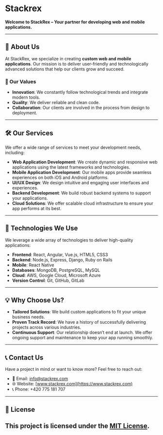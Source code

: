 # Stackrex

**Welcome to StackRex – Your partner for developing web and mobile applications.**

---

## 🚀 About Us

At StackRex, we specialize in creating **custom web and mobile applications**. Our mission is to deliver user-friendly and technologically advanced solutions that help our clients grow and succeed.

### 🔑 Our Values
- **Innovation**: We constantly follow technological trends and integrate modern tools.
- **Quality**: We deliver reliable and clean code.
- **Collaboration**: Our clients are involved in the process from design to deployment.

---

## 🛠 Our Services

We offer a wide range of services to meet your development needs, including:

- **Web Application Development**: We create dynamic and responsive web applications using the latest frameworks and technologies.
- **Mobile Application Development**: Our mobile apps provide seamless experiences on both iOS and Android platforms.
- **UI/UX Design**: We design intuitive and engaging user interfaces and experiences.
- **Backend Development**: We build robust backend systems to support your applications.
- **Cloud Solutions**: We offer scalable cloud infrastructure to ensure your app performs at its best.

---

## 🚀 Technologies We Use

We leverage a wide array of technologies to deliver high-quality applications:

- **Frontend**: React, Angular, Vue.js, HTML5, CSS3
- **Backend**: Node.js, Express, Django, Ruby on Rails
- **Mobile**: React Native
- **Databases**: MongoDB, PostgreSQL, MySQL
- **Cloud**: AWS, Google Cloud, Microsoft Azure
- **Version Control**: Git, GitHub, GitLab

---

## 💡 Why Choose Us?

- **Tailored Solutions**: We build custom applications to fit your unique business needs.
- **Proven Track Record**: We have a history of successfully delivering projects across various industries.
- **Continuous Support**: Our relationship doesn’t end at launch. We offer ongoing support and maintenance to keep your app running smoothly.

---

## 📞 Contact Us

Have a project in mind or want to know more? Feel free to reach out:

- 📧 Email: [info@stackrex.com](mailto:info@stackrex.com)
- 🌐 Website: [www.stackrex.com](https://www.stackrex.com)
- 📞 Phone: +420 775 181 707

---

## 📜 License

This project is licensed under the [MIT License](LICENSE).
---
